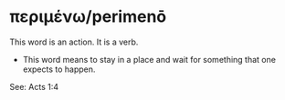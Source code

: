 # περιμένω/perimenō
This word is an action. It is a verb.
* This word means to stay in a place and wait for something that one expects to happen.

See: Acts 1:4
